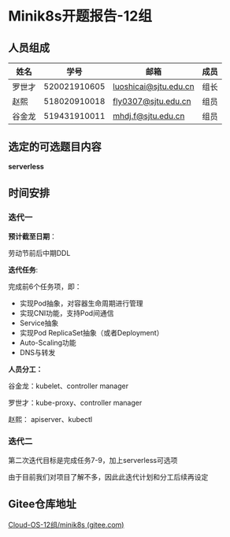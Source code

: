 #  Minik8s开题报告-12组



## 人员组成

| 姓名   | 学号         | 邮箱                  | 成员 |
| ------ | ------------ | --------------------- | ---- |
| 罗世才 | 520021910605 | luoshicai@sjtu.edu.cn | 组长 |
| 赵熙   | 518020910018 | fly0307@sjtu.edu.cn   | 组员 |
| 谷金龙 | 519431910011 | mhdj.f@sjtu.edu.cn    | 组员 |



## 选定的可选题目内容

**serverless**



## **时间安排**

### **迭代一**

**预计截至日期**：

劳动节前后中期DDL

**迭代任务**:

完成前6个任务项，即：

- 实现Pod抽象，对容器⽣命周期进⾏管理
- 实现CNI功能，⽀持Pod间通信
- Service抽象
- 实现Pod ReplicaSet抽象（或者Deployment）
- Auto-Scaling功能
- DNS与转发

**人员分工：**

谷金龙：kubelet、controller manager

罗世才：kube-proxy、controller manager

赵熙： apiserver、kubectl



### 迭代二

第二次迭代目标是完成任务7-9，加上serverless可选项

由于目前我们对项目了解不多，因此此迭代计划和分工后续再设定



## **Gitee仓库地址**

[Cloud-OS-12组/minik8s (gitee.com)](https://gitee.com/minik8s-group/minik8s)